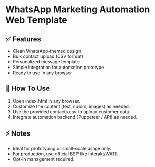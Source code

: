 # WhatsApp Marketing Automation Web Template

## ✅ Features
- Clean WhatsApp-themed design
- Bulk contact upload (CSV format)
- Personalized message template
- Simple integration for automation prototype
- Ready to use in any browser

## 🚀 How To Use
1. Open index.html in any browser.
2. Customize the content (text, colors, images) as needed.
3. Use the provided contacts.csv to upload customer data.
4. Integrate automation backend (Puppeteer / API) as needed.

## ⚡ Notes
- Ideal for prototyping or small-scale usage only.
- For production, use official BSP like Interakt/WATI.
- Opt-in management required.
